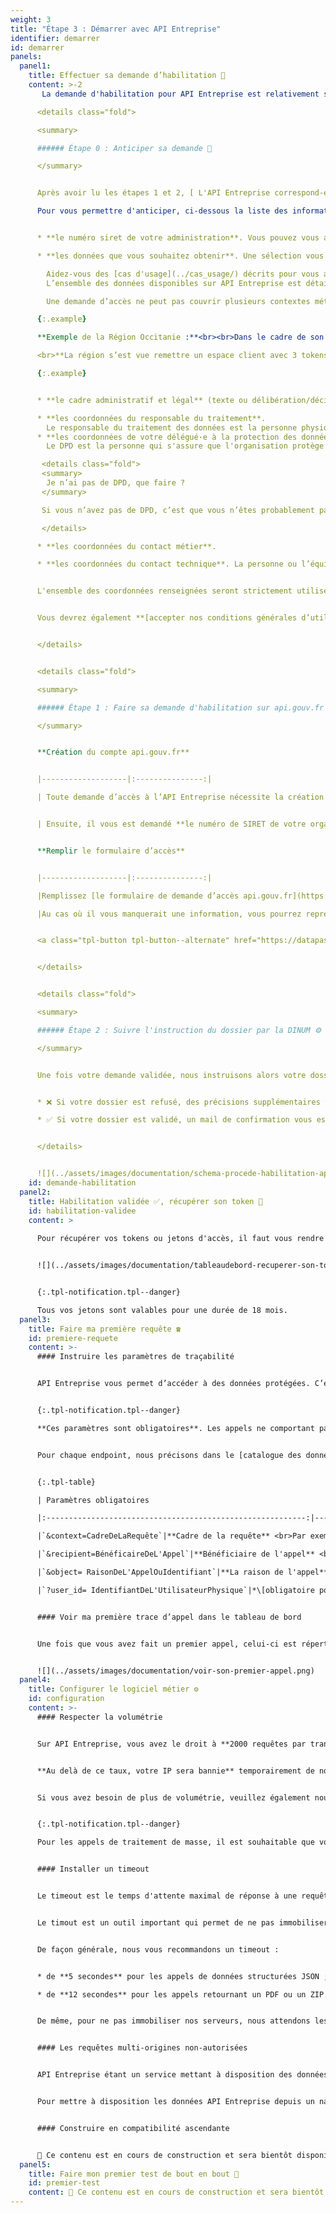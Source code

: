 ```yaml
---
weight: 3
title: "Étape 3 : Démarrer avec API Entreprise"
identifier: demarrer
id: demarrer
panels:
  panel1:
    title: Effectuer sa demande d’habilitation 📝
    content: >-2
       La demande d'habilitation pour API Entreprise est relativement simple, et se compose de 3 étapes expliquées en détail ci-dessous : 

      <details class="fold">

      <summary>

      ###### Étape 0 : Anticiper sa demande 🔎

      </summary>


      Après avoir lu les étapes 1 et 2, [ L'API Entreprise correspond-elle à mon besoin ?](#besoins) et [Les prérequis techniques avant d'aller plus loin](#prerequis), vous êtes désormais prêt à faire une demande d'accès. 

      Pour vous permettre d'anticiper, ci-dessous la liste des informations nécessaires : 


      * **le numéro siret de votre administration**. Vous pouvez vous aider du site [entreprise.data.gouv.fr](https://entreprise.data.gouv.fr)  pour le retrouver.

      * **les données que vous souhaitez obtenir**. Une sélection vous sera proposée parmi une liste de données décrites dans la section "données délivrées".

        Aidez-vous des [cas d'usage](../cas_usage/) décrits pour vous assurer de votre légitimité.
        L’ensemble des données disponibles sur API Entreprise est détaillé dans le [catalogue des données](../catalogue/). Vous pouvez filtrer les données par cas d’usage.

        Une demande d’accès ne peut pas couvrir plusieurs contextes métiers différents et doit être adaptée au public utilisateur final. Si vous avez plusieurs contextes métiers pour lesquels vous souhaitez demander un accès, il vous faudra formuler une demande par contexte.

      {:.example}

      **Exemple de la Région Occitanie :**<br><br>Dans le cadre de son hub entreprises, **trois demandes différentes ont été faites** : une demande pour faciliter le renseignement des données par l’usager en pré-remplissant des formulaires à partir d’un numéro de SIRET ; une demande pour la pré-qualification des dossiers d’aides publiques avec l’accès à quelques données sensibles ; une demande pour l’instruction de dossiers avec l’accès à un nombre important de données sensibles pour aider les agents instructeurs.

      <br>**La région s’est vue remettre un espace client avec 3 tokens d’accès aux permissions différentes.**

      {:.example}


      * **le cadre administratif et légal** (texte ou délibération/décision) qui vous légitime à recevoir ces données. Il est possible de mettre un lien vers le texte de loi, ajouter des pièces jointes ou décrire votre contexte.

      * **les coordonnées du responsable du traitement**.
        Le responsable du traitement des données est la personne physique ou morale qui, seul ou conjointement avec d’autres, détermine les finalités et les moyens du traitement des données à caractère personnel. Seule une personne appartenant à l'organisme demandeur peut être renseignée.
      * **les coordonnées de votre délégué·e à la protection des données (DPD)**.
        Le DPD est la personne qui s'assure que l'organisation protège convenablement les données à caractère personnel, conformément à la législation en vigueur. C'est généralement une personne appartenant à l'organisme demandeur.

       <details class="fold">
       <summary>
        Je n’ai pas de DPD, que faire ?
       </summary>

       Si vous n’avez pas de DPD, c’est que vous n’êtes probablement pas habilité à pouvoir utiliser API Entreprise. En effet, la nomination d’un DPD est obligatoire pour toute autorité publique ou tout organisme public, ainsi que pour toute entreprise effectuant un suivi régulier et systématique de données personnelles à grande échelle ou de données personnelles sensibles. Ce qui est au coeur de l’usage d’API Entreprise.

       </details>

      * **les coordonnées du contact métier**.

      * **les coordonnées du contact technique**. La personne ou l’équipe en charge du développement de l’interface logicielle qui va permettre l’interconnection effective avec API Entreprise.


      L'ensemble des coordonnées renseignées seront strictement utilisées pour communiquer avec vous.


      Vous devrez également **[accepter nos conditions générales d’utilisation](../cgu/){:target="_blank"}**.


      </details>


      <details class="fold">

      <summary>

      ###### Étape 1 : Faire sa demande d'habilitation sur api.gouv.fr 📝

      </summary>


      **Création du compte api.gouv.fr**


      |-------------------|:---------------:|

      | Toute demande d’accès à l’API Entreprise nécessite la création d’un compte sur la plateforme [api.gouv.fr](https://datapass.api.gouv.fr/api-entreprise).<br> **Avec un même compte vous pouvez réaliser plusieurs demandes**, et également accéder à API Particulier.<br>Une fois que vous avez inscrit votre adresse mail et un mot de passe, la plateforme vous demande un code à 10 chiffres. Ce code vous est envoyé, sous quelques minutes, par l'équipe api.gouv.fr, sur l'adresse que vous avez indiqué.           |        ![](../assets/images/documentation/data-pass-creation-compte.png){:width="1000"}       |


      | Ensuite, il vous est demandé **le numéro de SIRET de votre organisation**, celui-ci est indispensable pour toute création de compte.             |        ![](../assets/images/documentation/data-pass-creation-compte-siret.png){:width="1000"}        |


      **Remplir le formulaire d’accès**


      |-------------------|:---------------:|

      |Remplissez [le formulaire de demande d’accès api.gouv.fr](https://datapass.api.gouv.fr/api-entreprise) puis validez-le.  |        ![](../assets/images/documentation/data-pass-remplir-formulaire.png){:width="1000"}        |

      |Au cas où il vous manquerait une information, vous pourrez reprendre ultérieurement le formulaire. Pour cela, n'oubliez pas de cliquer sur le bouton "Sauvegarder le brouillon" se trouvant en bas du formulaire.        |        ![](../assets/images/documentation/data-pass-enregistrer-brouillon.png){:width="1000"}        |


      <a class="tpl-button tpl-button--alternate" href="https://datapass.api.gouv.fr/api-entreprise">Se rendre sur api.gouv.fr</a>


      </details>


      <details class="fold">

      <summary>

      ###### Étape 2 : Suivre l'instruction du dossier par la DINUM ⚙️

      </summary>


      Une fois votre demande validée, nous instruisons alors votre dossier puis prenons une décision d’acceptation ou de refus de la demande d’accès. Cette instruction peut prendre entre entre X à X jours selon l’affluence des demandes.


      * ❌ Si votre dossier est refusé, des précisions supplémentaires vous seront demandée avant tout refus définitif ;

      * ✅ Si votre dossier est validé, un mail de confirmation vous est envoyé. [Connectez-vous à votre tableau de bord](https://dashboard.entreprise.api.gouv.fr/login) avec vos identifiants api.gouv.fr.


      </details>


      ![](../assets/images/documentation/schema-procede-habilitation-api-entreprise.png)
    id: demande-habilitation
  panel2:
    title: Habilitation validée ✅, récupérer son token 🔐
    id: habilitation-validee
    content: >
      
      Pour récupérer vos tokens ou jetons d'accès, il faut vous rendre dans [votre tableau de bord](https://dashboard.entreprise.api.gouv.fr/login) à l'onglet "Jetons" :


      ![](../assets/images/documentation/tableaudebord-recuperer-son-token.png)


      {:.tpl-notification.tpl--danger}

      Tous vos jetons sont valables pour une durée de 18 mois.
  panel3:
    title: Faire ma première requête ☎️
    id: premiere-requete
    content: >-
      #### Instruire les paramètres de traçabilité


      API Entreprise vous permet d’accéder à des données protégées. C’est pourquoi, dans un **objectif de traçabilité**, nous vous demandons de renseigner dans chacune de vos requêtes, non seulement un jeton d’accès, mais aussi certaines informations qualifiant votre requête.


      {:.tpl-notification.tpl--danger}

      **Ces paramètres sont obligatoires**. Les appels ne comportant pas ces paramètres sont rejetés, et un code erreur vous est renvoyé.


      Pour chaque endpoint, nous précisons dans le [catalogue des données](../catalogue/) les paramètres obligatoires spécifiques, ci-dessous la liste de tous ces paramètres : 


      {:.tpl-table}

      | Paramètres obligatoires                                            |      Informations à renseigner                                           |

      |:----------------------------------------------------------:|-----------------------------------------|

      |`&context=CadreDeLaRequête`|**Cadre de la requête** <br>Par exemple : aides publiques, marchés publics ou gestion d'un référentiel tiers utilisé pour tel type d'application*.*

      |`&recipient=BénéficaireDeL'Appel`|**Bénéficiaire de l'appel** <br>(siret de l'administration destinatrice des données)

      |`&object= RaisonDeL'AppelOuIdentifiant`|**La raison de l'appel** <br> ou l'identifiant de la procédure <br>(numéro de marché publique, nom de la procédure, description courte (< 50 caractères))

      |`?user_id= IdentifiantDeL'UtilisateurPhysique`|*\[obligatoire pour les endpoints DGFIP]*<br> **L'identifiant de l'utilisateur physique qui fait l'appel** <br>Par exemple dans le cas d'une place de marché, il s'agit de l'identifiant de l’acheteur public qui consulte la pièce. Il servira, en cas d’utilisation anormale de l’API, pour remonter à la source et vérifier que l’utilisateur avait bien le droit d’accéder à cette donnée. 


      #### Voir ma première trace d’appel dans le tableau de bord


      Une fois que vous avez fait un premier appel, celui-ci est répertorié dans votre tableau de bord, en passant par [la liste de tous vos tokens](https://dashboard.entreprise.api.gouv.fr/me/tokens), et en cliquant sur "Voir les statistiques".


      ![](../assets/images/documentation/voir-son-premier-appel.png)
  panel4:
    title: Configurer le logiciel métier ⚙️
    id: configuration
    content: >-
      #### Respecter la volumétrie 


      Sur API Entreprise, vous avez le droit à **2000 requêtes par tranche de 10 minutes par IP** interrogeant nos services.


      **Au delà de ce taux, votre IP sera bannie** temporairement de nos serveurs. Les appels depuis une IP bannie ne renvoient pas de codes http, le serveur ne répond tout simplement pas. Par contre, dans votre tableau de bord, vous pouvez vérifier si vous avez dépassé ce seuil. Si par mégarde vous vous retrouviez dans cette situation, adressez-nous un email à [support@entreprise.api.gouv.fr](mailto:support@entreprise.api.gouv.fr)


      Si vous avez besoin de plus de volumétrie, veuillez également nous contacter, nous étudierons votre demande et si la situation s'y prête, nous whitelisterons votre / vos IPs pour éviter qu'elles ne se fassent bannir.


      {:.tpl-notification.tpl--danger}

      Pour les appels de traitement de masse, il est souhaitable que vous fassiez vos **batchs automatiques la nuit ou durant les heures creuses** afin de ne pas affecter la qualité du service pour le reste des usagers.


      #### Installer un timeout


      Le timeout est le temps d'attente maximal de réponse à une requête. Pour chaque endpoint, nous vous indiquons le timeout idéal dans le [catalogue de donnée](../catalogue/).


      Le timout est un outil important qui permet de ne pas immobiliser votre logiciel en le laissant bloqué sur un appel sans réponse.


      De façon générale, nous vous recommandons un timeout :


      * de **5 secondes** pour les appels de données structurées JSON ;

      * de **12 secondes** pour les appels retournant un PDF ou un ZIP.


      De même, pour ne pas immobiliser nos serveurs, nous attendons les réponses de nos fournisseurs un maximum de 10 secondes avant de vous les retransmettre. Si ce délai d’attente est dépassé un code erreur HTTP 504 vous sera renvoyé.


      #### Les requêtes multi-origines non-autorisées


      API Entreprise étant un service mettant à disposition des données souvent protégées par des secrets, le CORS (CORS -Cross Origin Ressource Sharing) n'est pas autorisé car il permet d'interroger directement API Entreprise depuis un site ou une application web. Cela implique que le token d'accès soit présent dans le code source du site web en question, et donc soit disponible au public. 


      Pour mettre à disposition les données API Entreprise depuis un navigateur, **il vous faut mettre en place un système de proxy** pour ne pas appeler directement nos APIs.


      #### Construire en compatibilité ascendante


      🚧 Ce contenu est en cours de construction et sera bientôt disponible. 🚧
  panel5:
    title: Faire mon premier test de bout en bout 🛫
    id: premier-test
    content: 🚧 Ce contenu est en cours de construction et sera bientôt disponible. 🚧
---
```

